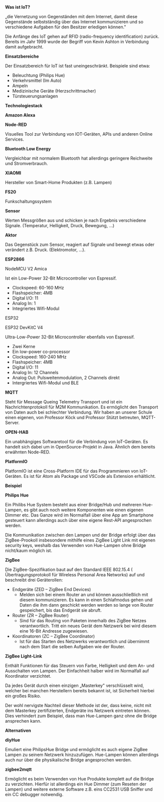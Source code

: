 **Was ist IoT?**

„die Vernetzung von Gegenständen mit dem Internet, damit diese Gegenstände selbstständig über das Internet kommunizieren und so verschiedene Aufgaben für den Besitzer erledigen können.&quot;

Die Anfänge des IoT gehen auf RFID (radio-frequency identification) zurück. Bereits im Jahr 1999 wurde der Begriff von Kevin Ashton in Verbindung damit aufgebracht.

**Einsatzbereiche**

Der Einsatzbereich für IoT ist fast uneingeschränkt. Beispiele sind etwa:

- Beleuchtung (Philips Hue)
- Verkehrsmittel (Im Auto)
- Ampeln
- Medizinische Geräte (Herzschrittmacher)
- Türsteuerungsanlagen

**Technologiestack**

**Amazon Alexa**

**Node-RED**

Visuelles Tool zur Verbindung von IOT-Geräten, APIs und anderen Online Services.

**Bluetooth Low Energy**

Vergleichbar mit normalem Bluetooth hat allerdings geringere Reichweite und Stromverbrauch.

**XIAOMI**

Hersteller von Smart-Home Produkten (z.B. Lampen)

**FS20**

Funkschaltungssystem

**Sensor**

Werten Messgrößen aus und schicken je nach Ergebnis verschiedene Signale. (Temperatur, Helligkeit, Druck, Bewegung, …)

**Aktor**

Das Gegenstück zum Sensor, reagiert auf Signale und bewegt etwas oder verändert z.B. Druck. (Elektromotor, …).

**ESP2866**

NodeMCU V2 Amica

Ist ein Low-Power 32-Bit Microcontroller von Espressif.

- Clockspeed: 60-160 MHz
- Flashspeicher: 4MB
- Digital I/O: 11
- Analog In: 1
- Integriertes Wifi-Modul

ESP32

ESP32 DevKitC V4

Ultra-Low-Power 32-Bit Microcontroller ebenfalls von Espressif.

- Zwei Kerne
- Ein low-power co-processor
- Clockspeed: 160-240 MHz
- Flashspeicher: 4MB
- Digital I/O: 11
- Analog In: 12 Channels
- Analog Out: Pulsweitenmodulation, 2 Channels direkt
- Intergriertes Wifi-Modul und BLE

**MQTT**

Steht für Message Queing Telemetry Transport und ist ein Nachrichtenprotokoll für M2M Kommunikation. Es ermöglicht den Transport von Daten auch bei schlechter Verbindung. Wir haben an unserer Schule einen eigenen, von Professor Köck und Professor Stützt betreuten, MQTT-Server.

**OPEN-HAB**

Ein unabhängiges Softwaretool für die Verbindung von IoT-Geräten. Es handelt sich dabei um in OpenSource-Projekt in Java. Ähnlich dem bereits erwähnten Node-RED.

**PlatformIO**

PlatformIO ist eine Cross-Platform IDE für das Programmieren von IoT-Geräten. Es ist für Atom als Package und VSCode als Extension erhältlicht.

**Beispiel**

**Philips Hue**

Ein Philibs Hue System besteht aus einer Bridge/Hub und mehreren Hue-Lampen, es gibt auch noch weitere Komponenten wie einen eigenen Dimmer etc. Das Ganze wird im Normalfall über eine App am Smartphone gesteuert kann allerdings auch über eine eigene Rest-API angesprochen werden.

Die Kommunikation zwischen den Lampen und der Bridge erfolgt über das ZigBee-Prookoll insbesondere mithilfe eines ZigBee Light Link mit eigenen security keys, weshalb das Verwenden von Hue-Lampen ohne Bridge nicht/kaum möglich ist.

**ZigBee**

Die ZigBee-Spezifikation baut auf den Standard IEEE 802.15.4 ( Übertragungsprotokoll für Wireless Personal Area Networks) auf und beschreibt drei Geräterollen:

- Endgeräte (ZED – ZigBee End Devices)
  - Melden sich bei einem Router an und können ausschließlich mit diesem kommunizieren. Es kann in einen Schlafmodus gehen und Daten die ihm dann geschickt werden werden so lange von Router gespeichert, bis das Endgerät sie abruft.
- Router (ZR – ZigBee Router)
  - Sind für das Routing von Paketen innerhalb des ZigBee Netzes verantwortlich. Tritt ein neues Gerät dem Netzwerk bei wird diesem eine 16-Bit Andresse zugewiesen.
- Koordinatoren (ZC – ZigBee Coordinator)
  - Ist für das Starten des Netzwerks verantwortlich und übernimmt nach dem Start die selben Aufgaben wie der Router.

**ZigBee Light-Link**

Enthält Funktionen für das Steuern von Farbe, Helligkeit und dem An- und Ausschalten von Lampen. Der Einfachheit halber wird im Normalfall auf Koordinator verzichtet.

Da jedes Gerät durch einen einzigen „Masterkey&quot; verschlüsselt wird, welcher bei manchen Herstellern bereits bekannt ist, ist Sicherheit hierbei ein großes Risiko.

Der wohl nervigste Nachteil dieser Methode ist der, dass keine, nicht mit dem Masterkey zertifizierten, Endgeräte ins Netzwerk eintreten können. Dies verhindert zum Beispiel, dass man Hue-Lampen ganz ohne die Bridge ansprechen kann.

**Alternativen**

**diyHue**

Emuliert eine PhilipsHue Bridge und ermöglicht es auch eigene ZigBee Lampen zu seinem Netzwerk hinzuzufügen. Hue-Lampen können allerdings auch nur über die physikalische Bridge angesprochen werden.

**zigbee2mqtt**

Ermöglicht es beim Verwenden von Hue Produkte komplett auf die Bridge zu verzichten. Hierfür ist allerdings ein Hue Dimmer (zum Reseten der Lampen) und weitere externe Software z.B. eins CC2531 USB Sniffer und ein CC debugger notwendig.